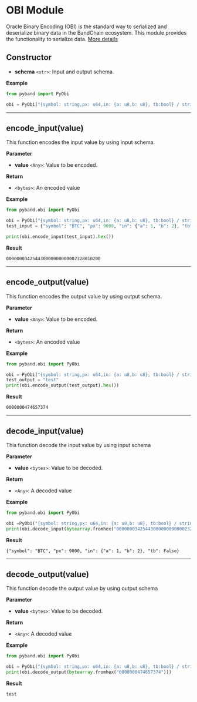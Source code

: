 <!--
order: 7
-->

# OBI Module

Oracle Binary Encoding (OBI) is the standard way to serialized and deserialize binary data in the BandChain ecosystem. This module provides the functionality to serialize data. [More details](https://pyband-preview-doc.surge.sh/technical-specifications/obi.html)

## Constructor

- **schema** `<str>`: Input and output schema.

**Example**

```python
from pyband import PyObi

obi = PyObi("{symbol: string,px: u64,in: {a: u8,b: u8}, tb:bool} / string")
```

---

## encode_input(value)

This function encodes the input value by using input schema.

**Parameter**

- **value** `<Any>`: Value to be encoded.

**Return**

- `<bytes>`: An encoded value

**Example**

```python
from pyband.obi import PyObi

obi = PyObi("{symbol: string,px: u64,in: {a: u8,b: u8}, tb:bool} / string")
test_input = {"symbol": "BTC", "px": 9000, "in": {"a": 1, "b": 2}, "tb": False}

print(obi.encode_input(test_input).hex())
```

**Result**

```
000000034254430000000000002328010200
```

---

## encode_output(value)

This function encodes the output value by using output schema.

**Parameter**

- **value** `<Any>`: Value to be encoded.

**Return**

- `<bytes>`: An encoded value

**Example**

```python
from pyband.obi import PyObi

obi = PyObi("{symbol: string,px: u64,in: {a: u8,b: u8}, tb:bool} / string")
test_output = "test"
print(obi.encode_output(test_output).hex())
```

**Result**

```
0000000474657374
```

---

## decode_input(value)

This function decode the input value by using input schema

**Parameter**

- **value** `<bytes>`: Value to be decoded.

**Return**

- `<Any>`: A decoded value

**Example**

```python
from pyband.obi import PyObi

obi =PyObi("{symbol: string,px: u64,in: {a: u8,b: u8}, tb:bool} / string")
print(obi.decode_input(bytearray.fromhex("000000034254430000000000002328010200")))
```

**Result**

```
{"symbol": "BTC", "px": 9000, "in": {"a": 1, "b": 2}, "tb": False}
```

---

## decode_output(value)

This function decode the output value by using output schema

**Parameter**

- **value** `<bytes>`: Value to be decoded.

**Return**

- `<Any>`: A decoded value

**Example**

```python
from pyband.obi import PyObi

obi = PyObi("{symbol: string,px: u64,in: {a: u8,b: u8}, tb:bool} / string")
print(obi.decode_output(bytearray.fromhex("0000000474657374")))
```

**Result**

```
test
```
